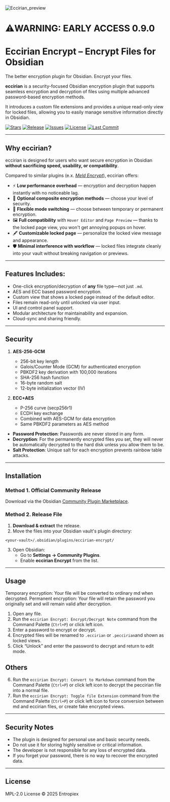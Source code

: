 <img alt="Eccirian_preview" src="https://github.com/user-attachments/assets/24ad676d-7194-439e-9faf-0e02f4bc5e84" />


# ⚠️WARNING: EARLY ACCESS 0.9.0

# Eccirian Encrypt – Encrypt Files for Obsidian

The better encryption plugin for Obsidian. Encrypt your files.

**eccirian** is a security-focused Obsidian encryption plugin that supports seamless encryption and decryption of files using multiple advanced password-based encryption methods. 

It introduces a custom file extensions and provides a unique read-only view for locked files, allowing you to easily manage sensitive information directly in Obsidian.


[![Stars](https://img.shields.io/github/stars/Enthalpiex/eccirian-Encrypt?style=social)](https://github.com/Enthalpiex/eccirian-Encrypt/stargazers)
[![Release](https://img.shields.io/github/v/release/Enthalpiex/eccirian-Encrypt?include_prereleases&label=release)](https://github.com/Enthalpiex/eccirian-Encrypt/releases)
[![Issues](https://img.shields.io/github/issues/Enthalpiex/eccirian-Encrypt)](https://github.com/Enthalpiex/eccirian-Encrypt/issues)
[![License](https://img.shields.io/github/license/Enthalpiex/eccirian-Encrypt)](https://github.com/Enthalpiex/eccirian-Encrypt/blob/main/LICENSE)
[![Last Commit](https://img.shields.io/github/last-commit/Enthalpiex/eccirian-Encrypt)](https://github.com/Enthalpiex/eccirian-Encrypt/commits/main)


---

##  Why eccirian?

eccirian is designed for users who want secure encryption in Obsidian **without sacrificing speed, usability, or compatibility**.

Compared to similar plugins (e.x. *[Meld Encrypt](https://github.com/meld-cp/obsidian-encrypt)*), eccirian offers:

- ⚡ **Low performance overhead** — encryption and decryption happen instantly with no noticeable lag.
- 🧩 **Optional composite encryption methods** — choose your level of security.
- 🔁 **Flexible mode switching** — choose between temporary or permanent encryption.
- 🖼️ **Full compatibility** with `Hover Editor` and `Page Preview` — thanks to the locked page view, you won't get annoying popups on hover.
- 🖋️ **Customizable locked page** — personalize the locked view message and appearance.
- 🛡️ **Minimal interference with workflow** — locked files integrate cleanly into your vault without breaking navigation or previews.

---

##  Features Includes: 

- One-click encryption/decryption of **any** file type—not just `.md`.
- AES and ECC based password encryption.
- Custom view that shows a locked page instead of the default editor.
- Files remain read-only until unlocked via user input.
- UI and control panel support.
- Modular architecture for maintainability and expansion.
- Cloud-sync and sharing friendly.

---

##  Security

1. **AES-256-GCM**
   - 256-bit key length
   - Galois/Counter Mode (GCM) for authenticated encryption
   - PBKDF2 key derivation with 100,000 iterations
   - SHA-256 hash function
   - 16-byte random salt
   - 12-byte initialization vector (IV)

2. **ECC+AES**
   - P-256 curve (secp256r1)
   - ECDH key exchange
   - Combined with AES-GCM for data encryption
   - Same PBKDF2 parameters as AES method

- **Password Protection**: Passwords are never stored in any form.
- **Decryption**: For the permanently encrypted files you set, they will never be automatically decrypted to the hard disk unless you allow them to be.
- **Salt Protection**: Unique salt for each encryption prevents rainbow table attacks.

---

##  Installation

### Method 1. Official Community Release

Download via the Obsidian [Community Plugin Marketplace](https://obsidian.md/plugins?search=eccirian#).


###  Method 2. Release File

1. **Download & extract** the release.
2. Move the files into your Obsidian vault's plugin directory:

```
<your-vault>/.obsidian/plugins/eccirian-encrypt/
```

3. Open Obsidian:
   - Go to **Settings → Community Plugins**.
   - Enable **eccirian Encrypt** from the list.

---

##  Usage

Temporary encryption: Your file will be converted to ordinary md when decrypted.
Permanent encryption: Your file will retain the password you originally set and will remain valid after decryption.

1. Open any file.
2. Run the `eccirian Encrypt: Encrypt/Decrypt Note` command from the Command Palette (`Ctrl+P`) or click left icon.
3. Enter a password to encrypt or decrypt.
4. Encrypted files will be renamed to `.eccirian` or `.peccirian`and shown as locked views.
5. Click “Unlock” and enter the password to decrypt and return to edit mode.

## Others 

6. Run the `eccirian Encrypt: Convert to Markdown` command from the Command Palette (`Ctrl+P`) or click left icon to decrypt the peccirian file into a normal file.
7. Run the `eccirian Encrypt: Toggle file Extension` command from the Command Palette (`Ctrl+P`) or click left icon to force conversion between md and eccirian files, or create fake encrypted views.

---

##  Security Notes

- The plugin is designed for personal use and basic security needs.
- Do not use it for storing highly sensitive or critical information.
- The developer is not responsible for any loss of encrypted data.
- If you forget your password, there is no way to recover the encrypted data.

---

##  License

MPL-2.0 License © 2025 Entropiex
